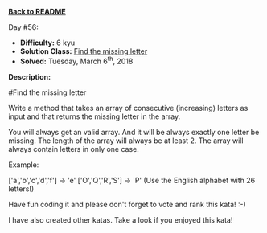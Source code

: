 ﻿<a href=https://github.com/hlais/Kata---a---Day><b>Back to README</b><a>

Day #56: 

* <b>Difficulty:</b> 6 kyu
* <b>Solution Class:</b> [Find the missing letter](Find%20the%20missing%20letter.cs)
* <b>Solved:</b>  Tuesday, March 6<sup>th</sup>, 2018

<b>Description:</b>

#Find the missing letter

Write a method that takes an array of consecutive (increasing) letters as input and that returns the missing letter in the array.

You will always get an valid array. And it will be always exactly one letter be missing. The length of the array will always be at least 2.
The array will always contain letters in only one case.

Example:

['a','b','c','d','f'] -> 'e'
['O','Q','R','S'] -> 'P'
(Use the English alphabet with 26 letters!)

Have fun coding it and please don't forget to vote and rank this kata! :-)

I have also created other katas. Take a look if you enjoyed this kata!
